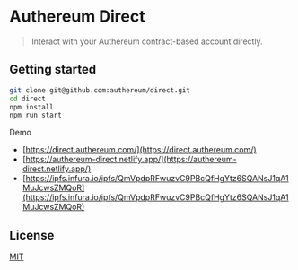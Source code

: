 # Authereum Direct

> Interact with your Authereum contract-based account directly.

## Getting started

```bash
git clone git@github.com:authereum/direct.git
cd direct
npm install
npm run start
```

Demo

- [https://direct.authereum.com/](https://direct.authereum.com/)
- [https://authereum-direct.netlify.app/](https://authereum-direct.netlify.app/)
- [https://ipfs.infura.io/ipfs/QmVpdpRFwuzvC9PBcQfHgYtz6SQANsJ1qA1MuJcwsZMQoR](https://ipfs.infura.io/ipfs/QmVpdpRFwuzvC9PBcQfHgYtz6SQANsJ1qA1MuJcwsZMQoR)

## License

[MIT](LICENSE)
